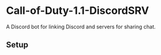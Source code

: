 # Call-of-Duty-1.1-DiscordSRV
A Discord bot for linking Discord and servers for sharing chat.

## Setup
